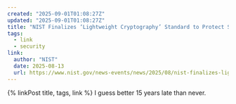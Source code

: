 ```yaml
---
created: "2025-09-01T01:08:27Z"
updated: "2025-09-01T01:08:27Z"
title: "NIST Finalizes ‘Lightweight Cryptography’ Standard to Protect Small Devices"
tags:
  - link
  - security
link:
  author: "NIST"
  date: 2025-08-13
  url: https://www.nist.gov/news-events/news/2025/08/nist-finalizes-lightweight-cryptography-standard-protect-small-devices
---
```


{% linkPost title, tags, link %} I guess better 15 years late than never.
